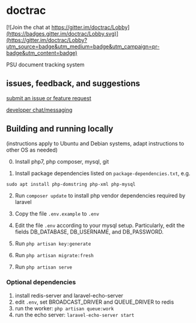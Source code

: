 # doctrac

[![Join the chat at https://gitter.im/doctrac/Lobby](https://badges.gitter.im/doctrac/Lobby.svg)](https://gitter.im/doctrac/Lobby?utm_source=badge&utm_medium=badge&utm_campaign=pr-badge&utm_content=badge)

PSU document tracking system

## issues, feedback, and suggestions
[submit an issue or feature request](https://github.com/nvlled/doctrac/issues)

[developer chat/messaging](https://gitter.im/doctrac/Lobby)

## Building and running locally
(instructions apply to Ubuntu and Debian systems, adapt instructions to other OS as needed)

0. Install php7, php composer, mysql, git

1. Install package dependencies listed on `package-dependencies.txt`, e.g.
```
sudo apt install php-domstring php-xml php-mysql
```

2. Run ```composer update``` to install php vendor dependencies required by laravel

3. Copy the file ```.env.example``` to ```.env```

4. Edit the file ```.env``` according to your mysql setup. Particularly, edit the fields DB_DATABASE, DB_USERNAME, and DB_PASSWORD.

5. Run ```php artisan key:generate```

6. Run ```php artisan migrate:fresh```

7. Run ```php artisan serve```

### Optional dependencies
1. install redis-server and laravel-echo-server
2. edit ```.env```, set BROADCAST_DRIVER and QUEUE_DRIVER to redis
3. run the worker: ```php artisan queue:work```
4. run the echo server: ```laravel-echo-server start```
